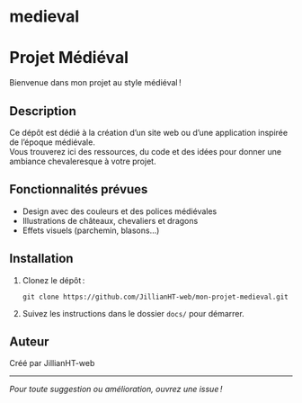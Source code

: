 # medieval
# Projet Médiéval

Bienvenue dans mon projet au style médiéval !

## Description

Ce dépôt est dédié à la création d’un site web ou d’une application inspirée de l’époque médiévale.  
Vous trouverez ici des ressources, du code et des idées pour donner une ambiance chevaleresque à votre projet.

## Fonctionnalités prévues

- Design avec des couleurs et des polices médiévales
- Illustrations de châteaux, chevaliers et dragons
- Effets visuels (parchemin, blasons…)

## Installation

1. Clonez le dépôt :  
   ```
   git clone https://github.com/JillianHT-web/mon-projet-medieval.git
   ```
2. Suivez les instructions dans le dossier `docs/` pour démarrer.

## Auteur

Créé par JillianHT-web

---

*Pour toute suggestion ou amélioration, ouvrez une issue !*
